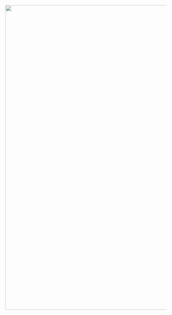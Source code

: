 <a class="imgpopup" href="/sites/default/files/campaign_tracking_dashboards2.jpg"><img src="/sites/default/files/campaign_tracking_dashboards2.jpg" width="940" height="950"></a>